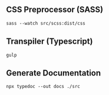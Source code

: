 ## CSS Preprocessor (SASS)
```
sass --watch src/scss:dist/css
```

## Transpiler (Typescript)
```
gulp
```

## Generate Documentation
```
npx typedoc --out docs ./src
```
